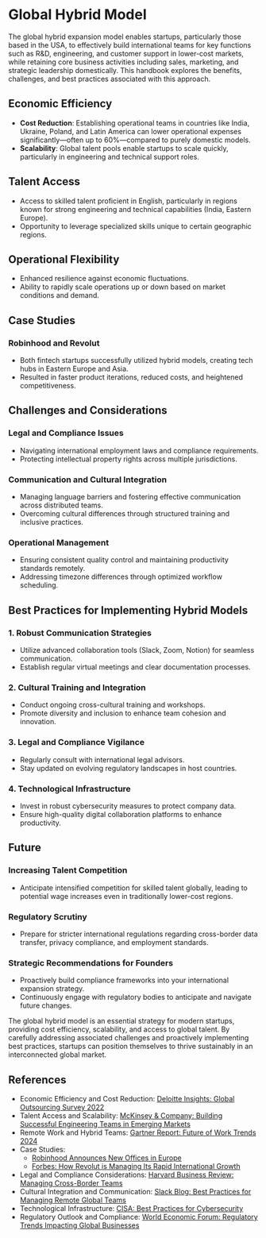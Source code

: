 # Global Hybrid Model

The global hybrid expansion model enables startups, particularly those based in the USA, to effectively build international teams for key functions such as R&D, engineering, and customer support in lower-cost markets, while retaining core business activities including sales, marketing, and strategic leadership domestically. This handbook explores the benefits, challenges, and best practices associated with this approach.

## Economic Efficiency

- **Cost Reduction**: Establishing operational teams in countries like India, Ukraine, Poland, and Latin America can lower operational expenses significantly—often up to 60%—compared to purely domestic models.
- **Scalability**: Global talent pools enable startups to scale quickly, particularly in engineering and technical support roles.

## Talent Access

- Access to skilled talent proficient in English, particularly in regions known for strong engineering and technical capabilities (India, Eastern Europe).
- Opportunity to leverage specialized skills unique to certain geographic regions.

## Operational Flexibility

- Enhanced resilience against economic fluctuations.
- Ability to rapidly scale operations up or down based on market conditions and demand.

## Case Studies

### Robinhood and Revolut

- Both fintech startups successfully utilized hybrid models, creating tech hubs in Eastern Europe and Asia.
- Resulted in faster product iterations, reduced costs, and heightened competitiveness.

## Challenges and Considerations

### Legal and Compliance Issues

- Navigating international employment laws and compliance requirements.
- Protecting intellectual property rights across multiple jurisdictions.

### Communication and Cultural Integration

- Managing language barriers and fostering effective communication across distributed teams.
- Overcoming cultural differences through structured training and inclusive practices.

### Operational Management

- Ensuring consistent quality control and maintaining productivity standards remotely.
- Addressing timezone differences through optimized workflow scheduling.

## Best Practices for Implementing Hybrid Models

### 1. Robust Communication Strategies

- Utilize advanced collaboration tools (Slack, Zoom, Notion) for seamless communication.
- Establish regular virtual meetings and clear documentation processes.

### 2. Cultural Training and Integration

- Conduct ongoing cross-cultural training and workshops.
- Promote diversity and inclusion to enhance team cohesion and innovation.

### 3. Legal and Compliance Vigilance

- Regularly consult with international legal advisors.
- Stay updated on evolving regulatory landscapes in host countries.

### 4. Technological Infrastructure

- Invest in robust cybersecurity measures to protect company data.
- Ensure high-quality digital collaboration platforms to enhance productivity.

## Future

### Increasing Talent Competition

- Anticipate intensified competition for skilled talent globally, leading to potential wage increases even in traditionally lower-cost regions.

### Regulatory Scrutiny

- Prepare for stricter international regulations regarding cross-border data transfer, privacy compliance, and employment standards.

### Strategic Recommendations for Founders

- Proactively build compliance frameworks into your international expansion strategy.
- Continuously engage with regulatory bodies to anticipate and navigate future changes.

The global hybrid model is an essential strategy for modern startups, providing cost efficiency, scalability, and access to global talent. By carefully addressing associated challenges and proactively implementing best practices, startups can position themselves to thrive sustainably in an interconnected global market.

## References

- Economic Efficiency and Cost Reduction: [Deloitte Insights: Global Outsourcing Survey 2022](https://www2.deloitte.com/us/en/pages/operations/articles/global-outsourcing-survey.html)
- Talent Access and Scalability: [McKinsey & Company: Building Successful Engineering Teams in Emerging Markets](https://www.mckinsey.com/business-functions/people-and-organizational-performance/our-insights/building-successful-engineering-teams-in-emerging-markets)
- Remote Work and Hybrid Teams: [Gartner Report: Future of Work Trends 2024](https://www.gartner.com/en/newsroom/press-releases/2023-10-18-gartner-predicts-three-future-of-work-trends-for-2024)
- Case Studies:
	- [Robinhood Announces New Offices in Europe](https://www.businesswire.com/news/home/20210914005488/en/Robinhood-Announces-New-Offices-in-Europe)
	- [Forbes: How Revolut is Managing Its Rapid International Growth](https://www.forbes.com/sites/madhvimavadiya/2019/03/26/revolut-international-growth/?sh=3629e2c271af)
- Legal and Compliance Considerations: [Harvard Business Review: Managing Cross-Border Teams](https://hbr.org/2021/03/managing-cross-border-teams)
- Cultural Integration and Communication: [Slack Blog: Best Practices for Managing Remote Global Teams](https://slack.com/blog/collaboration/best-practices-for-managing-global-teams)
- Technological Infrastructure: [CISA: Best Practices for Cybersecurity](https://www.cisa.gov/uscert/ncas/tips/ST04-003)
- Regulatory Outlook and Compliance: [World Economic Forum: Regulatory Trends Impacting Global Businesses](https://www.weforum.org/reports/regulatory-trends-2024)